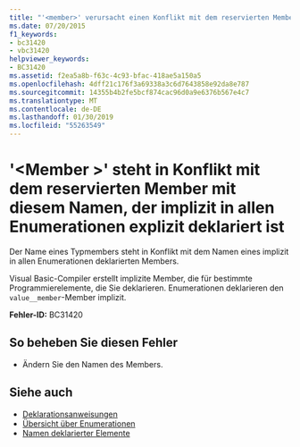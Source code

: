 ```yaml
---
title: "'<member>' verursacht einen Konflikt mit dem reservierten Member mit diesem Namen, der implizit in allen Enumerationen explizit deklariert ist"
ms.date: 07/20/2015
f1_keywords:
- bc31420
- vbc31420
helpviewer_keywords:
- BC31420
ms.assetid: f2ea5a8b-f63c-4c93-bfac-418ae5a150a5
ms.openlocfilehash: 4dff21c176f3a69338a3c6d7643858e92da8e787
ms.sourcegitcommit: 14355b4b2fe5bcf874cac96d0a9e6376b567e4c7
ms.translationtype: MT
ms.contentlocale: de-DE
ms.lasthandoff: 01/30/2019
ms.locfileid: "55263549"
---
```

# <a name="member-conflicts-with-the-reserved-member-by-this-name-that-is-implicitly-declared-in-all-enums"></a>'\<Member >' steht in Konflikt mit dem reservierten Member mit diesem Namen, der implizit in allen Enumerationen explizit deklariert ist
Der Name eines Typmembers steht in Konflikt mit dem Namen eines implizit in allen Enumerationen deklarierten Members.  
  
 Visual Basic-Compiler erstellt implizite Member, die für bestimmte Programmierelemente, die Sie deklarieren. Enumerationen deklarieren den `value__member`-Member implizit.  
  
 **Fehler-ID:** BC31420  
  
## <a name="to-correct-this-error"></a>So beheben Sie diesen Fehler  
  
-   Ändern Sie den Namen des Members.  
  
## <a name="see-also"></a>Siehe auch
- [Deklarationsanweisungen](~/docs/visual-basic/programming-guide/language-features/statements.md#declaration-statements)
- [Übersicht über Enumerationen](../../visual-basic/programming-guide/language-features/constants-enums/enumerations-overview.md)
- [Namen deklarierter Elemente](../../visual-basic/programming-guide/language-features/declared-elements/declared-element-names.md)
